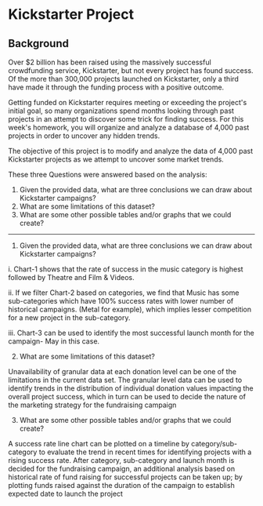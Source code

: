 # Kickstarter Project
## Background

Over $2 billion has been raised using the massively successful crowdfunding service, Kickstarter, but not every project has found success. Of the more than 300,000 projects launched on Kickstarter, only a third have made it through the funding process with a positive outcome.

Getting funded on Kickstarter requires meeting or exceeding the project's initial goal, so many organizations spend months looking through past projects in an attempt to discover some trick for finding success. For this week's homework, you will organize and analyze a database of 4,000 past projects in order to uncover any hidden trends.

The objective of this project is to modify and analyze the data of 4,000 past Kickstarter projects as we attempt to uncover some market trends.

These three Questions were answered based on the analysis:

1. Given the provided data, what are three conclusions we can draw about Kickstarter campaigns?
2. What are some limitations of this dataset?
3. What are some other possible tables and/or graphs that we could create?

*************************************************************************************


1. Given the provided data, what are three conclusions we can draw about Kickstarter campaigns?

 i. Chart-1 shows that the rate of success in the music category is highest followed by Theatre and Film & Videos.

 ii. If we filter Chart-2 based on categories, we find that Music has some sub-categories which have 100% success rates with lower            number of historical campaigns. (Metal for example), which implies lesser competition for a new project in the sub-category.

 iii. Chart-3 can be used to identify the most successful launch month for the campaign- May in this case.

2.	What are some limitations of this dataset?

Unavailability of granular data at each donation level can be one of the limitations in the current data set.
The granular level data can be used to identify trends in the distribution of individual donation values impacting the overall project success, which in turn can be used to decide the nature of the marketing strategy for the fundraising campaign

3.	What are some other possible tables and/or graphs that we could create?

A success rate line chart can be plotted on a timeline by category/sub-category to evaluate the trend in recent times for identifying projects with a rising success rate.
After category, sub-category and launch month is decided for the fundraising campaign, an additional analysis based on historical rate of fund raising for successful projects can be taken up; by plotting funds raised against the duration of the campaign to establish expected date to launch the project
